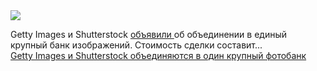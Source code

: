 <!--2025-01-08 06:48:33-->
<div class="yb">
  <div class="rss smaller1 habr"><img src="https://habrastorage.org/webt/n2/vg/bi/n2vgbibjdymlrwqohzw93o2n-ck.jpeg" /><p>Getty Images и Shutterstock <a href="https://newsroom.gettyimages.com/en/getty-images/getty-images-and-shutterstock-to-merge-creating-a-premier-visual-content-company" rel="noopener noreferrer nofollow">объявили </a>об объединении в единый крупный банк изображений. Стоимость сделки составит... <br><a class="light" href="https://habr.com/ru/news/872144/?utm_source=habrahabr&utm_medium=rss&utm_campaign=872144">Getty Images и Shutterstock объединяются в один крупный фотобанк</a></div>
</div>

